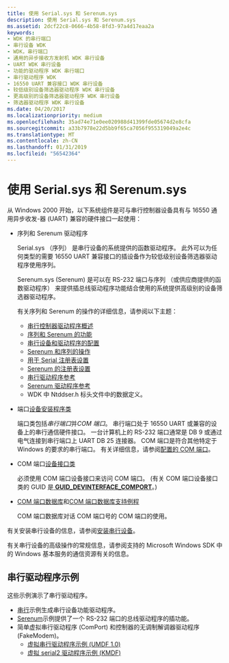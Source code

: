 ```yaml
---
title: 使用 Serial.sys 和 Serenum.sys
description: 使用 Serial.sys 和 Serenum.sys
ms.assetid: 2dcf22c8-0666-4b58-8fd3-97a4d17eaa2a
keywords:
- WDK 的串行端口
- 串行设备 WDK
- WDK，串行端口
- 通用的异步接收方发射机 WDK 串行设备
- UART WDK 串行设备
- 功能的驱动程序 WDK 串行端口
- 串行驱动程序 WDK
- 16550 UART 兼容接口 WDK 串行设备
- 较低级别设备筛选器驱动程序 WDK 串行设备
- 更高级别的设备筛选器驱动程序 WDK 串行设备
- 筛选器驱动程序 WDK 串行设备
ms.date: 04/20/2017
ms.localizationpriority: medium
ms.openlocfilehash: 35ad74e71e0ee020988d41399fde05674d2e8cfa
ms.sourcegitcommit: a33b7978e22d5bb9f65ca7056f955319049a2e4c
ms.translationtype: MT
ms.contentlocale: zh-CN
ms.lasthandoff: 01/31/2019
ms.locfileid: "56542364"
---
```

# <a name="using-serialsys-and-serenumsys"></a>使用 Serial.sys 和 Serenum.sys





从 Windows 2000 开始，以下系统组件是可与串行控制器设备具有与 16550 通用异步收发-器 (UART) 兼容的硬件接口一起使用：

-   序列和 Serenum 驱动程序

    Serial.sys （序列） 是串行设备的系统提供的函数驱动程序。 此外可以为任何类型的需要 16550 UART 兼容接口的插设备作为较低级别设备筛选器驱动程序使用序列。

    Serenum.sys (Serenum) 是可以在 RS-232 端口与序列 （或供应商提供的函数驱动程序） 来提供插总线驱动程序功能结合使用的系统提供高级别的设备筛选器驱动程序。

    有关序列和 Serenum 的操作的详细信息，请参阅以下主题：

    -   [串行控制器驱动程序概述](serial-drivers-overview.md)
    -   [序列和 Serenum 的功能](features-of-serial-and-serenum.md)
    -   [串行设备和驱动程序的配置](configuration-of-serial-devices-and-drivers.md)
    -   [Serenum 和序列的操作](operation-of-serenum-and-serial.md)
    -   [用于 Serial 注册表设置](registry-settings-for-serial.md)
    -   [Serenum 的注册表设置](registry-settings-for-serenum.md)
    -   [串行驱动程序参考](https://msdn.microsoft.com/library/windows/hardware/ff547476)
    -   [Serenum 驱动程序参考](https://msdn.microsoft.com/library/windows/hardware/ff547040)
    -   WDK 中 Ntddser.h 标头文件中的数据定义。

<!-- -->

-   端口[设备安装程序类](https://msdn.microsoft.com/library/windows/hardware/ff541509)

    端口类包括*串行端口*并*COM 端口*。 串行端口处于 16550 UART 或兼容的设备上的串行通信硬件接口。 一台计算机上的 RS-232 端口通常是 DB 9 或通过电气连接到串行端口上 UART DB 25 连接器。 COM 端口是符合其他特定于 Windows 的要求的串行端口。 有关详细信息，请参阅[配置的 COM 端口](configuration-of-com-ports.md)。

-   COM 端口[设备接口类](https://msdn.microsoft.com/library/windows/hardware/ff541339)

    必须使用 COM 端口设备接口来访问 COM 端口。 (有关 COM 端口设备接口类的 GUID 是[ **GUID\_DEVINTERFACE\_COMPORT**](https://msdn.microsoft.com/library/windows/hardware/ff545821)。)

-   [COM 端口数据库](com-port-database.md)和[COM 端口数据库支持例程](https://msdn.microsoft.com/library/windows/hardware/ff546483)

    COM 端口数据库对话 COM 端口号的 COM 端口的使用。

有关安装串行设备的信息，请参阅[安装串行设备](installing-serial-devices.md)。

有关串行设备的高级操作的常规信息，请参阅支持的 Microsoft Windows SDK 中的 Windows 基本服务的通信资源有关的信息。

## <a name="serial-driver-samples"></a>串行驱动程序示例


这些示例演示了串行驱动程序。

-   [串行](https://go.microsoft.com/fwlink/p/?LinkId=617962)示例生成串行设备功能驱动程序。
-   [Serenum](https://go.microsoft.com/fwlink/p/?LinkId=617961)示例提供了一个 RS-232 端口的总线驱动程序的插功能。
-   简单虚拟串行驱动程序 (ComPort) 和控制器的无调制解调器驱动程序 (FakeModem)。
    -   [虚拟串行驱动程序示例 (UMDF 1.0)](https://go.microsoft.com/fwlink/p/?LinkId=617963)
    -   [虚拟 serial2 驱动程序示例 (KMDF)](https://go.microsoft.com/fwlink/p/?LinkId=722209)

 

 




